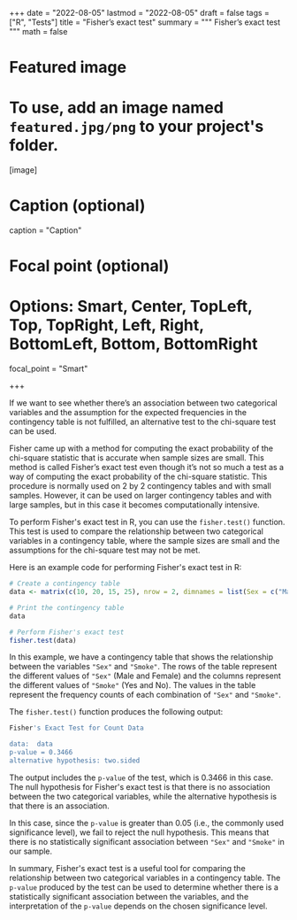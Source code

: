 +++
date = "2022-08-05"
lastmod = "2022-08-05"
draft = false
tags = ["R", "Tests"]
title = "Fisher’s exact test"
summary = """
Fisher’s exact test
"""
math = false

# Featured image
# To use, add an image named `featured.jpg/png` to your project's folder. 
[image]
  # Caption (optional)
  caption = "Caption"
  
  # Focal point (optional)
  # Options: Smart, Center, TopLeft, Top, TopRight, Left, Right, BottomLeft, Bottom, BottomRight
  focal_point = "Smart"

+++

If we want to see whether there’s an association between two categorical variables and the assumption for the expected frequencies in the contingency table is not fulfilled, an alternative test to the chi-square test can be used.

Fisher came up with a method for computing the exact probability of the chi-square statistic that is accurate when sample sizes are small. This method is called Fisher’s exact test even though it’s not so much a test as a way of computing the exact probability of the chi-square statistic. This procedure is normally used on 2 by 2 contingency tables and with small samples. However, it can be used on larger contingency tables and with large samples, but in this case it becomes computationally intensive.

To perform Fisher's exact test in R, you can use the `fisher.test()` function. This test is used to compare the relationship between two categorical variables in a contingency table, where the sample sizes are small and the assumptions for the chi-square test may not be met.

Here is an example code for performing Fisher's exact test in R:
```r
# Create a contingency table
data <- matrix(c(10, 20, 15, 25), nrow = 2, dimnames = list(Sex = c("Male", "Female"), Smoke = c("Yes", "No")))

# Print the contingency table
data

# Perform Fisher's exact test
fisher.test(data)
```

In this example, we have a contingency table that shows the relationship between the variables `"Sex"` and `"Smoke"`. The rows of the table represent the different values of `"Sex"` (Male and Female) and the columns represent the different values of `"Smoke"` (Yes and No). The values in the table represent the frequency counts of each combination of `"Sex"` and `"Smoke"`.

The `fisher.test()` function produces the following output:

```r
Fisher's Exact Test for Count Data

data:  data
p-value = 0.3466
alternative hypothesis: two.sided
```
The output includes the `p-value` of the test, which is 0.3466 in this case. The null hypothesis for Fisher's exact test is that there is no association between the two categorical variables, while the alternative hypothesis is that there is an association.

In this case, since the `p-value` is greater than 0.05 (i.e., the commonly used significance level), we fail to reject the null hypothesis. This means that there is no statistically significant association between `"Sex"` and `"Smoke"` in our sample.

In summary, Fisher's exact test is a useful tool for comparing the relationship between two categorical variables in a contingency table. The `p-value` produced by the test can be used to determine whether there is a statistically significant association between the variables, and the interpretation of the `p-value` depends on the chosen significance level.
